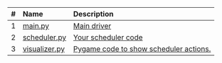 |  #  | Name                           | Description                                             |
| :-: | :----------------------------- | :------------------------------------------------------ |
|  1  | [main.py](main.py)             | [Main driver](main.py)                                  |
|  2  | [scheduler.py](scheduler.py)   | [Your scheduler code](scheduler.py)                     |
|  3  | [visualizer.py](visualizer.py) | [Pygame code to show scheduler actions.](visualizer.py) |
